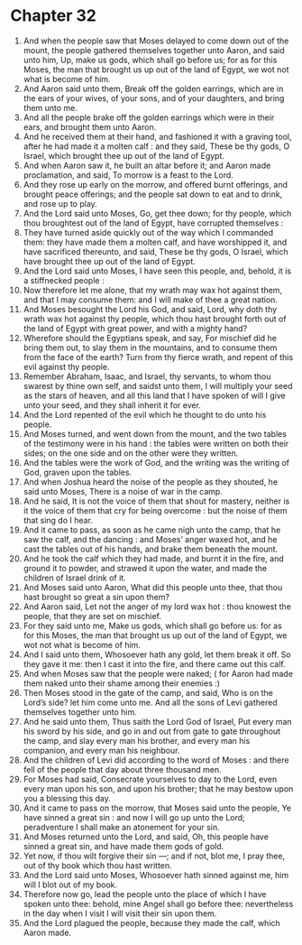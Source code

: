 # Chapter 32

1. And when the people saw that Moses delayed to come down out of the mount, the people gathered themselves together unto Aaron, and said unto him, Up, make us gods, which shall go before us; for as for this Moses, the man that brought us up out of the land of Egypt, we wot not what is become of him.
2. And Aaron said unto them, Break off the golden earrings, which are in the ears of your wives, of your sons, and of your daughters, and bring them unto me.
3. And all the people brake off the golden earrings which were in their ears, and brought them unto Aaron.
4. And he received them at their hand, and fashioned it with a graving tool, after he had made it a molten calf : and they said, These be thy gods, O Israel, which brought thee up out of the land of Egypt.
5. And when Aaron saw it, he built an altar before it; and Aaron made proclamation, and said, To morrow is a feast to the Lord.
6. And they rose up early on the morrow, and offered burnt offerings, and brought peace offerings; and the people sat down to eat and to drink, and rose up to play.
7. And the Lord said unto Moses, Go, get thee down; for thy people, which thou broughtest out of the land of Egypt, have corrupted themselves :
8. They have turned aside quickly out of the way which I commanded them: they have made them a molten calf, and have worshipped it, and have sacrificed thereunto, and said, These be thy gods, O Israel, which have brought thee up out of the land of Egypt.
9. And the Lord said unto Moses, I have seen this people, and, behold, it is a stiffnecked people :
10. Now therefore let me alone, that my wrath may wax hot against them, and that I may consume them: and I will make of thee a great nation.
11. And Moses besought the Lord his God, and said, Lord, why doth thy wrath wax hot against thy people, which thou hast brought forth out of the land of Egypt with great power, and with a mighty hand?
12. Wherefore should the Egyptians speak, and say, For mischief did he bring them out, to slay them in the mountains, and to consume them from the face of the earth? Turn from thy fierce wrath, and repent of this evil against thy people.
13. Remember Abraham, Isaac, and Israel, thy servants, to whom thou swarest by thine own self, and saidst unto them, I will multiply your seed as the stars of heaven, and all this land that I have spoken of will I give unto your seed, and they shall inherit it for ever.
14. And the Lord repented of the evil which he thought to do unto his people.
15. And Moses turned, and went down from the mount, and the two tables of the testimony were in his hand : the tables were written on both their sides; on the one side and on the other were they written.
16. And the tables were the work of God, and the writing was the writing of God, graven upon the tables.
17. And when Joshua heard the noise of the people as they shouted, he said unto Moses, There is a noise of war in the camp.
18. And he said, It is not the voice of them that shout for mastery, neither is it the voice of them that cry for being overcome : but the noise of them that sing do I hear.
19. And it came to pass, as soon as he came nigh unto the camp, that he saw the calf, and the dancing : and Moses’ anger waxed hot, and he cast the tables out of his hands, and brake them beneath the mount.
20. And he took the calf which they had made, and burnt it in the fire, and ground it to powder, and strawed it upon the water, and made the children of Israel drink of it.
21. And Moses said unto Aaron, What did this people unto thee, that thou hast brought so great a sin upon them?
22. And Aaron said, Let not the anger of my lord wax hot : thou knowest the people, that they are set on mischief.
23. For they said unto me, Make us gods, which shall go before us: for as for this Moses, the man that brought us up out of the land of Egypt, we wot not what is become of him.
24. And I said unto them, Whosoever hath any gold, let them break it off. So they gave it me: then I cast it into the fire, and there came out this calf.
25. And when Moses saw that the people were naked; ( for Aaron had made them naked unto their shame among their enemies :)
26. Then Moses stood in the gate of the camp, and said, Who is on the Lord’s side? let him come unto me. And all the sons of Levi gathered themselves together unto him.
27. And he said unto them, Thus saith the Lord God of Israel, Put every man his sword by his side, and go in and out from gate to gate throughout the camp, and slay every man his brother, and every man his companion, and every man his neighbour.
28. And the children of Levi did according to the word of Moses : and there fell of the people that day about three thousand men.
29. For Moses had said, Consecrate yourselves to day to the Lord, even every man upon his son, and upon his brother; that he may bestow upon you a blessing this day.
30. And it came to pass on the morrow, that Moses said unto the people, Ye have sinned a great sin : and now I will go up unto the Lord; peradventure I shall make an atonement for your sin.
31. And Moses returned unto the Lord, and said, Oh, this people have sinned a great sin, and have made them gods of gold.
32. Yet now, if thou wilt forgive their sin —; and if not, blot me, I pray thee, out of thy book which thou hast written.
33. And the Lord said unto Moses, Whosoever hath sinned against me, him will I blot out of my book.
34. Therefore now go, lead the people unto the place of which I have spoken unto thee: behold, mine Angel shall go before thee: nevertheless in the day when I visit I will visit their sin upon them.
35. And the Lord plagued the people, because they made the calf, which Aaron made.

